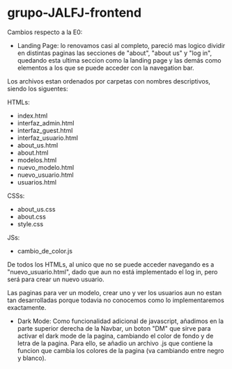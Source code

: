 # grupo-JALFJ-frontend

Cambios respecto a la E0:
- Landing Page: lo renovamos casi al completo, pareció mas logico dividir en distintas paginas las secciones de "about", "about us" y "log in", quedando esta ultima seccion como la landing page y las demás como elementos a los que se puede acceder con la navegation bar.

Los archivos estan ordenados por carpetas con nombres descriptivos, siendo los siguentes:

HTMLs:
- index.html
- interfaz_admin.html
- interfaz_guest.html
- interfaz_usuario.html
- about_us.html
- about.html
- modelos.html
- nuevo_modelo.html
- nuevo_usuario.html
- usuarios.html

CSSs:
- about_us.css
- about.css
- style.css

JSs:
- cambio_de_color.js

De todos los HTMLs, al unico que no se puede acceder navegando es a "nuevo_usuario.html", dado que aun no está implementado el log in, pero será para crear un nuevo usuario.

Las paginas para ver un modelo, crear uno y ver los usuarios aun no estan tan desarrolladas porque todavia no conocemos como lo implementaremos exactamente.

- Dark Mode: Como funcionalidad adicional de javascript, añadimos en la parte superior derecha de la Navbar, un boton "DM" que sirve para activar el dark mode de la pagina, cambiando el color de fondo y de letra de la pagina. Para ello, se añadio un archivo .js que contiene la funcion que cambia los colores de la pagina (va cambiando entre negro y blanco).
